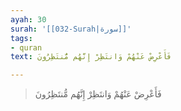 ```yaml
---
ayah: 30
surah: '[[032-Surah|سورة]]'
tags:
- quran
text: فَأَعْرِضْ عَنْهُمْ وَانتَظِرْ إِنَّهُم مُّنتَظِرُونَ

---
```

> فَأَعْرِضْ عَنْهُمْ وَانتَظِرْ إِنَّهُم مُّنتَظِرُونَ
